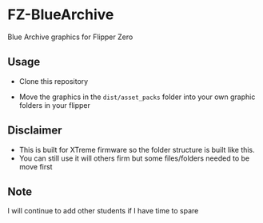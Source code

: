 # FZ-BlueArchive

Blue Archive graphics for Flipper Zero

## Usage

- Clone this repository

- Move the graphics in the `dist/asset_packs` folder into your own graphic folders in your flipper

## Disclaimer

- This is built for XTreme firmware so the folder structure is built like this.
- You can still use it will others firm but some files/folders needed to be move first

## Note

I will continue to add other students if I have time to spare
